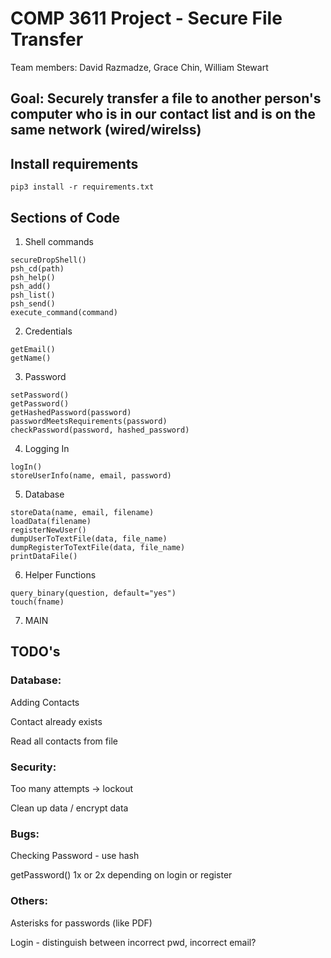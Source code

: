 # COMP 3611 Project - Secure File Transfer

Team members: David Razmadze, Grace Chin, William Stewart

## Goal: Securely transfer a file to another person's computer who is in our contact list and is on the same network (wired/wirelss)

## Install requirements

```
pip3 install -r requirements.txt
```

## Sections of Code 

1. Shell commands 

```
secureDropShell()
psh_cd(path)
psh_help()
psh_add()
psh_list()
psh_send()
execute_command(command)
```

2. Credentials

```
getEmail()
getName()
```

3. Password

```
setPassword()
getPassword()
getHashedPassword(password)
passwordMeetsRequirements(password)
checkPassword(password, hashed_password)
```

4. Logging In

```
logIn()
storeUserInfo(name, email, password)
```

5. Database

```
storeData(name, email, filename)
loadData(filename)
registerNewUser()
dumpUserToTextFile(data, file_name)
dumpRegisterToTextFile(data, file_name)
printDataFile()
```

6. Helper Functions

```
query_binary(question, default="yes")
touch(fname)
```

7. MAIN


## TODO's

### Database:

Adding Contacts

Contact already exists

Read all contacts from file

### Security:

Too many attempts -> lockout

Clean up data / encrypt data

### Bugs:

Checking Password - use hash

getPassword() 1x or 2x depending on login or register

### Others:

Asterisks for passwords (like PDF)

Login - distinguish between incorrect pwd, incorrect email?

